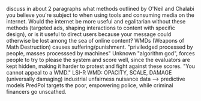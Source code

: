 discuss in about 2 paragraphs what methods outlined by O'Neil and Chalabi you believe you're subject to when using tools and consuming media on the internet. Would the internet be more useful and egalitarian without these methods (targeted ads, shaping interactions to content with specific design), or is it useful to direct users because your message could otherwise be lost among the sea of online content?
WMDs (Weapons of Math Destruction) causes suffering/punishment. "priviledged processed by people, masses processsed by machines"
Unknown "algorithm god", forces people to try to please the system and score well, since the evaluators are kept hidden, making it harder to protest and fight against these scores. "You cannot appeal to a WMD." LSI-R 
WMD: OPACITY, SCALE, DAMAGE (universally damaging) industrial unfairness
nuisance data --> predictive models PredPol targets the poor, empowering police, while criminal financers go unscathed.
